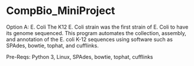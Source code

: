 # CompBio_MiniProject
Option A: E. Coli
The K12 E. Coli strain was the first strain of E. Coli to have its genome sequenced. This program automates the collection, assembly, and annotation of the E. coli K-12 sequences using software such as SPAdes, bowtie, tophat, and cufflinks.

Pre-Reqs:
Python 3,
Linux,
SPAdes, 
bowtie,
tophat, 
cufflinks 
